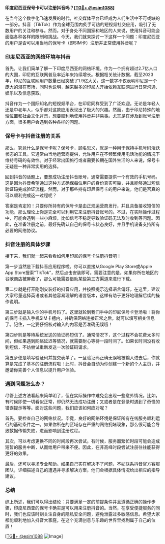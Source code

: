 **印度尼西亚保号卡可以注册抖音吗？[[TG💪+ @esim1088](https://t.me/s/esim1088)]**

在当今这个数字化飞速发展的时代，社交媒体平台已经成为人们生活中不可或缺的一部分。抖音（TikTok）作为全球范围内炙手可热的短视频社交应用，吸引了无数用户的关注和参与。然而，对于身处不同国家和地区的人来说，使用抖音可能会面临各种各样的限制和挑战。今天，我们就来探讨一下这样一个问题：印度尼西亚的用户是否可以用当地的保号卡（即SIM卡）注册并正常使用抖音呢？

### 印度尼西亚的网络环境与抖音

首先，让我们简单了解一下印度尼西亚的网络环境。作为一个拥有超过2.7亿人口的大国，印尼的互联网普及率近年来持续增长。根据相关统计数据，截至2023年，印尼的互联网用户数量已经突破了1.9亿大关。这一数字不仅表明印尼是一个庞大的潜在市场，同时也说明，越来越多的印尼人开始依赖互联网进行日常沟通、娱乐以及信息获取。

抖音作为一个国际知名的短视频平台，在印尼同样受到了广泛欢迎。无论是年轻人还是中老年人，似乎都对这款应用表现出了极大的兴趣。然而，由于印尼特殊的地理位置和社会文化背景，想要顺利地使用抖音并非易事。尤其是在涉及到账号注册方面，很多用户会遇到各种各样的问题。

### 保号卡与抖音注册的关系

那么，究竟什么是保号卡呢？保号卡，顾名思义，就是一种用于保持手机号码活跃状态的工具。它通常由当地运营商提供，允许用户在不频繁使用电话功能的情况下维持号码的有效性。对于经常出国旅行或者需要长期在国外生活的人来说，保号卡无疑是一种非常实用的选择。

回到抖音的话题上，要想成功注册抖音账号，通常需要提供一个有效的手机号码。这是因为抖音希望通过这种方式确保每位用户的身份真实可靠，并且能够通过短信验证码完成验证流程。然而，对于那些持有印尼保号卡的用户来说，他们是否真的可以顺利完成这一过程呢？

答案是肯定的！只要你所持有的保号卡是由正规运营商发行，并且具备接收短信的功能，那么理论上你是完全可以利用它来注册抖音账号的。不过，在实际操作过程中，可能会遇到一些小麻烦，比如信号不稳定导致验证码无法及时收到等问题。因此，在准备注册之前，最好先确认自己的保号卡状态良好，并且手机设备支持所有必要的网络协议。

### 抖音注册的具体步骤

接下来，我们就一起来看看如何用印尼的保号卡注册抖音吧！

第一步当然是下载抖音应用程序啦。你可以直接从Google Play Store或Apple App Store搜索“TikTok”，然后点击安装即可。需要注意的是，如果你所在地区的谷歌商店被屏蔽了，那么可能需要借助某些第三方渠道来进行下载。

第二步就是打开刚刚安装好的抖音应用，并按照提示选择语言偏好。在这里，建议大家尽量选择英语或者其他容易理解的语言版本，这样有助于更好地理解后续的操作说明。

第三步就是输入你的手机号码了。这里就轮到我们手中的印尼保号卡登场啦！将你的保号卡插入手机SIM卡槽内，并确保网络连接正常之后，就可以填写相关信息了。记住，一定要仔细核对输入的内容是否准确无误哦！

第四步则是等待系统发送的验证码短信了。通常情况下，这个过程不会花费太多时间，但如果遇到网络延迟等情况，就需要耐心等待一段时间了。如果长时间没有收到短信，不妨尝试重新发送一次验证码请求。

第五步便是填写验证码并提交表单了。一旦验证码正确无误地被输入进去后，你就算是完成了基本的注册流程啦！此时，抖音会自动为你创建一个新的个人主页，并邀请你完善个人信息以提升用户体验。

### 遇到问题怎么办？

尽管上述方法看起来简单明了，但在实际操作中难免会出现一些意外情况。比如，有时候即使一切看似正常，却仍然无法成功注册；又或者是在登录时遇到了奇怪的错误提示等等。面对这些问题，我们应该如何应对呢？

首先，要检查自己的网络状况。毕竟，良好的网络环境是保证所有在线服务顺利运行的基础条件之一。如果你所在的区域存在严重的网络拥堵现象，那么很可能会导致数据传输失败，进而影响到注册过程。

其次，可以考虑更换不同的时间段再次尝试。有时候，服务器繁忙时段可能会造成短暂的服务中断，从而给用户带来不便。因此，在非高峰时段尝试注册往往能获得更好的效果。

最后，还可以寻求专业帮助。如果自己实在解决不了问题，不妨联系抖音官方客服团队，详细描述自己的遭遇并寻求解决方案。他们会根据具体情况给出相应的指导建议。

### 总结

综上所述，我们可以得出结论：只要满足一定的前提条件并且遵循正确的操作步骤，印度尼西亚的保号卡确实是可以用来注册抖音的。当然，在享受便捷服务的同时，我们也应该时刻关注自身的隐私安全问题，避免泄露过多敏感信息。希望大家都能顺利地加入抖音大家庭，在这个充满创意与乐趣的世界里找到属于自己的位置！

[[TG💪+ @esim1088](https://t.me/s/esim1088) ![Image](https://i.postimg.cc/4NQfJmqS/Snipaste-2025-05-13-00-14-12.png)]